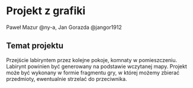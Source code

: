 # Projekt z grafiki
Paweł Mazur @ny-a, Jan Gorazda @jangor1912

## Temat projektu
Przejście labiryntem przez kolejne pokoje, komnaty w pomieszczeniu.
Labirynt powinien być generowany na podstawie wczytanej mapy.
Projekt może być wykonany w formie fragmentu gry, w której możemy
zbierać przedmioty, ewentualnie strzelać do przeciwnika.
